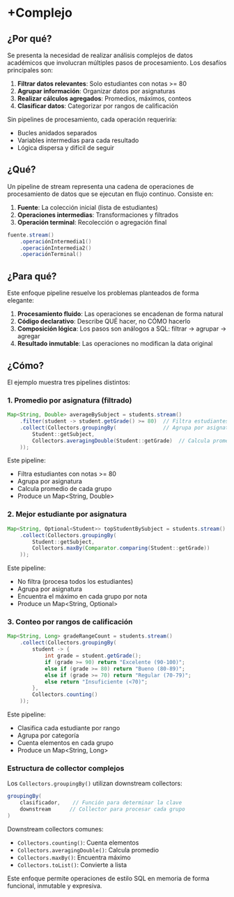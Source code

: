 # +Complejo

## ¿Por qué?

Se presenta la necesidad de realizar análisis complejos de datos académicos que involucran múltiples pasos de procesamiento. Los desafíos principales son:

1. **Filtrar datos relevantes**: Solo estudiantes con notas >= 80
2. **Agrupar información**: Organizar datos por asignaturas
3. **Realizar cálculos agregados**: Promedios, máximos, conteos
4. **Clasificar datos**: Categorizar por rangos de calificación

Sin pipelines de procesamiento, cada operación requeriría:
- Bucles anidados separados
- Variables intermedias para cada resultado
- Lógica dispersa y difícil de seguir

## ¿Qué?

Un pipeline de stream representa una cadena de operaciones de procesamiento de datos que se ejecutan en flujo continuo. Consiste en:

1. **Fuente**: La colección inicial (lista de estudiantes)
2. **Operaciones intermedias**: Transformaciones y filtrados
3. **Operación terminal**: Recolección o agregación final

```java
fuente.stream()
    .operaciónIntermedia1()
    .operaciónIntermedia2()
    .operaciónTerminal()
```

## ¿Para qué?

Este enfoque pipeline resuelve los problemas planteados de forma elegante:

1. **Procesamiento fluido**: Las operaciones se encadenan de forma natural
2. **Código declarativo**: Describe QUÉ hacer, no CÓMO hacerlo
3. **Composición lógica**: Los pasos son análogos a SQL: filtrar → agrupar → agregar
4. **Resultado inmutable**: Las operaciones no modifican la data original

## ¿Cómo?

El ejemplo muestra tres pipelines distintos:

### 1. Promedio por asignatura (filtrado)

```java
Map<String, Double> averageBySubject = students.stream()
    .filter(student -> student.getGrade() >= 80)  // Filtra estudiantes
    .collect(Collectors.groupingBy(               // Agrupa por asignatura
        Student::getSubject,
        Collectors.averagingDouble(Student::getGrade)  // Calcula promedio
    ));
```

Este pipeline:

- Filtra estudiantes con notas >= 80
- Agrupa por asignatura
- Calcula promedio de cada grupo
- Produce un Map<String, Double>

### 2. Mejor estudiante por asignatura

```java
Map<String, Optional<Student>> topStudentBySubject = students.stream()
    .collect(Collectors.groupingBy(
        Student::getSubject,
        Collectors.maxBy(Comparator.comparing(Student::getGrade))
    ));
```

Este pipeline:

- No filtra (procesa todos los estudiantes)
- Agrupa por asignatura
- Encuentra el máximo en cada grupo por nota
- Produce un Map<String, Optional<Student>>

### 3. Conteo por rangos de calificación

```java
Map<String, Long> gradeRangeCount = students.stream()
    .collect(Collectors.groupingBy(
        student -> {
            int grade = student.getGrade();
            if (grade >= 90) return "Excelente (90-100)";
            else if (grade >= 80) return "Bueno (80-89)";
            else if (grade >= 70) return "Regular (70-79)";
            else return "Insuficiente (<70)";
        },
        Collectors.counting()
    ));
```

Este pipeline:

- Clasifica cada estudiante por rango
- Agrupa por categoría
- Cuenta elementos en cada grupo
- Produce un Map<String, Long>

### Estructura de collector complejos

Los `Collectors.groupingBy()` utilizan downstream collectors:

```java
groupingBy(
    clasificador,    // Función para determinar la clave
    downstream      // Collector para procesar cada grupo
)
```

Downstream collectors comunes:

- `Collectors.counting()`: Cuenta elementos
- `Collectors.averagingDouble()`: Calcula promedio
- `Collectors.maxBy()`: Encuentra máximo
- `Collectors.toList()`: Convierte a lista

Este enfoque permite operaciones de estilo SQL en memoria de forma funcional, inmutable y expresiva.